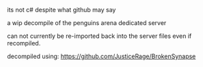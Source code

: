 its not c# despite what github may say

a wip decompile of the penguins arena dedicated server

can not currently be re-imported back into the server files even if recompiled.

decompiled using: https://github.com/JusticeRage/BrokenSynapse
